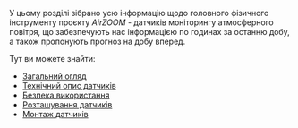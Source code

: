 ﻿У цьому розділі зібрано усю інформацію щодо головного фізичного інструменту проєкту *AirZOOM* - датчиків моніторингу атмосферного повітря, що забезпечують нас інформацією по годинах за останню добу, а також пропонують прогноз на добу вперед. 

Тут ви можете знайти:

  - [Загальний огляд](general_description.md)
  - [Технічний опис датчиків](sensor_detail.md)
  - [Безпека використання](safety_instruction.md)
  - [Розташування датчиків](location.md)
  - [Монтаж датчиків](sensor_install.md)
